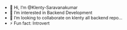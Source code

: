 - 👋 Hi, I’m @Klenty-Saravanakumar
- 👀 I’m interested in Backend Development
- 💞️ I’m looking to collaborate on klenty all backend repo...
- ⚡ Fun fact: Introvert

<!---
Klenty-Saravanakumar/Klenty-Saravanakumar is a ✨ special ✨ repository because its `README.md` (this file) appears on your GitHub profile.
You can click the Preview link to take a look at your changes.
--->
